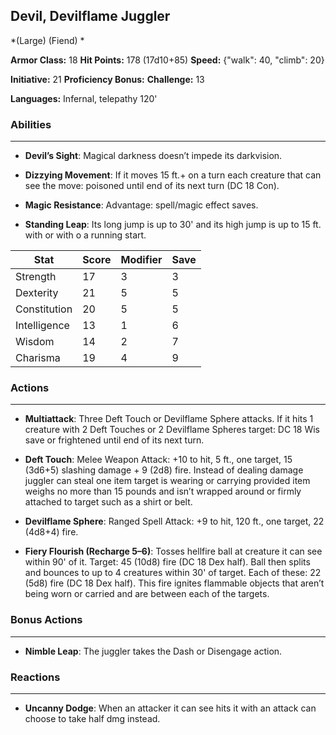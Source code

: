 ## Devil, Devilflame Juggler
*(Large) (Fiend) *

**Armor Class:** 18
**Hit Points:** 178 (17d10+85)
**Speed:** {"walk": 40, "climb": 20}

**Initiative:** 21
**Proficiency Bonus:**
**Challenge:** 13

**Languages:** Infernal, telepathy 120'

### Abilities
 --- 
- **Devil’s Sight**: Magical darkness doesn’t impede its darkvision.

- **Dizzying Movement**: If it moves 15 ft.+ on a turn each creature that can see the move: poisoned until end of its next turn (DC 18 Con).

- **Magic Resistance**: Advantage: spell/magic effect saves.

- **Standing Leap**: Its long jump is up to 30' and its high jump is up to 15 ft. with or with o a running start.



| Stat | Score | Modifier | Save |
| ---- | ---- | ---- | ---- |
| Strength | 17 | 3 | 3 |
| Dexterity | 21 | 5 | 5 |
| Constitution | 20 | 5 | 5 |
| Intelligence | 13 | 1 | 6 |
| Wisdom | 14 | 2 | 7 |
| Charisma | 19 | 4 | 9 |

### Actions
 --- 
- **Multiattack**: Three Deft Touch or Devilflame Sphere attacks. If it hits 1 creature with 2 Deft Touches or 2 Devilflame Spheres target: DC 18 Wis save or frightened until end of its next turn.

- **Deft Touch**: Melee Weapon Attack: +10 to hit, 5 ft., one target, 15 (3d6+5) slashing damage + 9 (2d8) fire. Instead of dealing damage juggler can steal one item target is wearing or carrying provided item weighs no more than 15 pounds and isn’t wrapped around or firmly attached to target such as a shirt or belt.

- **Devilflame Sphere**: Ranged Spell Attack: +9 to hit, 120 ft., one target, 22 (4d8+4) fire.

- **Fiery Flourish (Recharge 5–6)**: Tosses hellfire ball at creature it can see within 90' of it. Target: 45 (10d8) fire (DC 18 Dex half). Ball then splits and bounces to up to 4 creatures within 30' of target. Each of these: 22 (5d8) fire (DC 18 Dex half). This fire ignites flammable objects that aren’t being worn or carried and are between each of the targets.

### Bonus Actions
 --- 
- **Nimble Leap**: The juggler takes the Dash or Disengage action.

### Reactions
 --- 
- **Uncanny Dodge**: When an attacker it can see hits it with an attack can choose to take half dmg instead.

